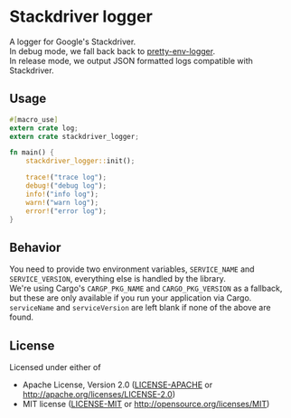 # Stackdriver logger

A logger for Google's Stackdriver.\
In debug mode, we fall back back to [pretty-env-logger](https://github.com/seanmonstar/pretty-env-logger).\
In release mode, we output JSON formatted logs compatible with Stackdriver.

## Usage
```rust
#[macro_use]
extern crate log;
extern crate stackdriver_logger;

fn main() {
    stackdriver_logger::init();

    trace!("trace log");
    debug!("debug log");
    info!("info log");
    warn!("warn log");
    error!("error log");
}
```

## Behavior
You need to provide two environment variables, `SERVICE_NAME` and `SERVICE_VERSION`, everything else
is handled by the library. \
We're using Cargo's `CARGP_PKG_NAME` and `CARGO_PKG_VERSION` as a fallback, but these are only available
if you run your application via Cargo. \
`serviceName` and `serviceVersion` are left blank if none of the above are found.

## License
Licensed under either of

- Apache License, Version 2.0 ([LICENSE-APACHE](LICENSE-APACHE) or http://apache.org/licenses/LICENSE-2.0)
- MIT license ([LICENSE-MIT](LICENSE-MIT) or http://opensource.org/licenses/MIT)

